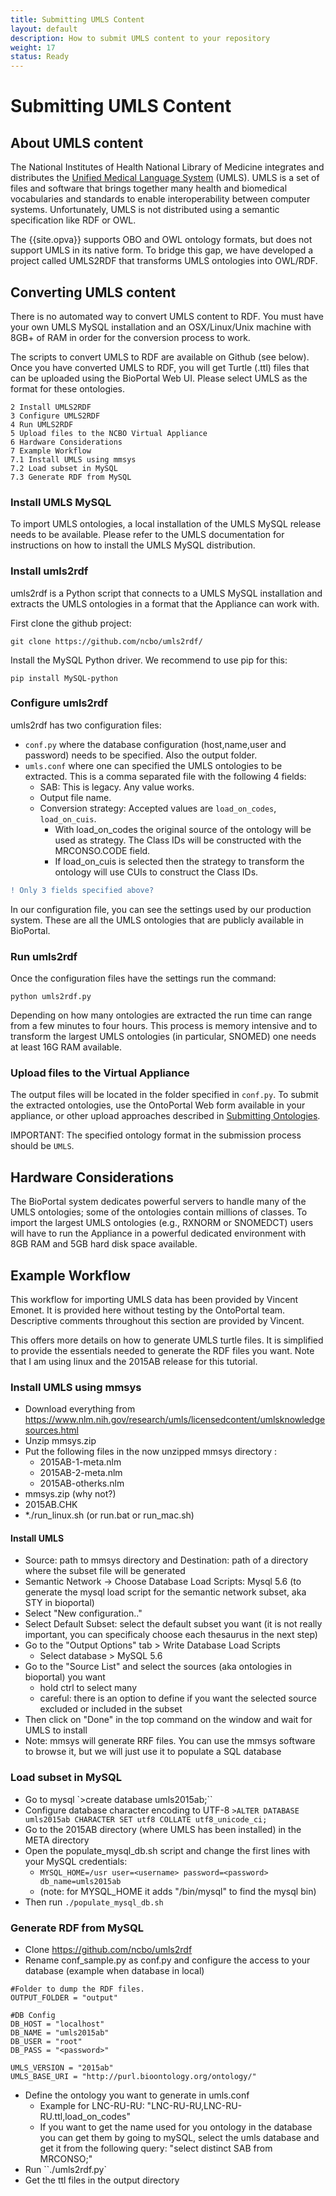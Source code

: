 ```yaml
---
title: Submitting UMLS Content
layout: default
description: How to submit UMLS content to your repository
weight: 17
status: Ready
---
```


# Submitting UMLS Content

## About UMLS content

The National Institutes of Health National Library of Medicine 
integrates and distributes the <a href="https://www.nlm.nih.gov/research/umls/index.html">Unified Medical Language System</a> (UMLS). 
UMLS is a set of files and software that brings together many health and biomedical vocabularies and standards to enable interoperability between computer systems. 
Unfortunately, UMLS is not distributed using a semantic specification like RDF or OWL.

The {{site.opva}} supports OBO and OWL ontology formats, 
but does not support UMLS in its native form. 
To bridge this gap, we have developed a project called UMLS2RDF that transforms UMLS ontologies into OWL/RDF.

## Converting UMLS content

There is no automated way to convert UMLS content to RDF.
You must have your own UMLS MySQL installation 
and an OSX/Linux/Unix machine with 8GB+ of RAM 
in order for the conversion process to work. 

The scripts to convert UMLS to RDF are available on Github (see below).
Once you have converted UMLS to RDF, you will get Turtle (.ttl) files 
that can be uploaded using the BioPortal Web UI. 
Please select UMLS as the format for these ontologies.

```
2 Install UMLS2RDF
3 Configure UMLS2RDF
4 Run UMLS2RDF
5 Upload files to the NCBO Virtual Appliance
6 Hardware Considerations
7 Example Workflow
7.1 Install UMLS using mmsys
7.2 Load subset in MySQL
7.3 Generate RDF from MySQL
```


### Install UMLS MySQL

To import UMLS ontologies, a local installation of the UMLS MySQL release needs to be available. Please refer to the UMLS documentation for instructions on how to install the UMLS MySQL distribution.

### Install umls2rdf

umls2rdf is a Python script that connects to a UMLS MySQL installation and extracts the UMLS ontologies in a format that the Appliance can work with.

First clone the github project:

```
git clone https://github.com/ncbo/umls2rdf/
```

Install the MySQL Python driver. We recommend to use pip for this:

```
pip install MySQL-python
```

### Configure umls2rdf

umls2rdf has two configuration files:

* `conf.py` where the database configuration (host,name,user and password) needs to be specified. Also the output folder.
* `umls.conf` where one can specified the UMLS ontologies to be extracted. This is a comma separated file with the following 4 fields:
  * SAB: This is legacy. Any value works.
  * Output file name.
  * Conversion strategy: Accepted values are `load_on_codes`, `load_on_cuis`.
    * With load_on_codes the original source of the ontology will be used as strategy. The Class IDs will be constructed with the MRCONSO.CODE field. 
    * If load_on_cuis is selected then the strategy to transform the ontology will use CUIs to construct the Class IDs.
    
```diff
! Only 3 fields specified above?
```

In our configuration file, you can see the settings used by our production system. These are all the UMLS ontologies that are publicly available in BioPortal.

### Run umls2rdf

Once the configuration files have the settings run the command:

```
python umls2rdf.py
```

Depending on how many ontologies are extracted the run time can range from a few minutes to four hours. This process is memory intensive and to transform the largest UMLS ontologies (in particular, SNOMED) one needs at least 16G RAM available.

### Upload files to the Virtual Appliance

The output files will be located in the folder specified in `conf.py`. 
To submit the extracted ontologies, 
use the OntoPortal Web form available in your appliance, 
or other upload approaches described in 
<a href="../submitting_ontologies">Submitting Ontologies</a>. 

IMPORTANT: The specified ontology format in the submission process should be `UMLS`.

## Hardware Considerations

The BioPortal system dedicates powerful servers to handle many of the UMLS ontologies; some of the ontologies contain millions of classes. 
To import the largest UMLS ontologies (e.g., RXNORM or SNOMEDCT) users will have to run the Appliance in a powerful dedicated environment 
with 8GB RAM and 5GB hard disk space available.

## Example Workflow

This workflow for importing UMLS data has been provided by Vincent Emonet. 
It is provided here without testing by the OntoPortal team. 
Descriptive comments throughout this section are provided by Vincent.

This offers more details on how to generate UMLS turtle files. 
It is simplified to provide the essentials needed to generate the RDF files you want. 
Note that I am using linux and the 2015AB release for this tutorial.

### Install UMLS using mmsys

* Download everything from https://www.nlm.nih.gov/research/umls/licensedcontent/umlsknowledgesources.html
* Unzip mmsys.zip
* Put the following files in the now unzipped mmsys directory :
  * 2015AB-1-meta.nlm
  * 2015AB-2-meta.nlm
  * 2015AB-otherks.nlm
* mmsys.zip (why not?)
* 2015AB.CHK
* *./run_linux.sh (or run.bat or run_mac.sh)

#### Install UMLS

* Source: path to mmsys directory and Destination: path of a directory where the subset file will be generated
* Semantic Network -> Choose Database Load Scripts: Mysql 5.6 (to generate the mysql load script for the semantic network subset, aka STY in bioportal)
* Select "New configuration.."
* Select Default Subset: select the default subset you want (it is not really important, 
you can specificaly choose each thesaurus in the next step)
* Go to the "Output Options" tab > Write Database Load Scripts
  * Select database > MySQL 5.6
* Go to the "Source List" and select the sources (aka ontologies in bioportal) you want
  * hold ctrl to select many
  * careful: there is an option to define if you want the selected source excluded or included in the subset
* Then click on "Done" in the top command on the window and wait for UMLS to install
* Note: mmsys will generate RRF files. You can use the mmsys software to browse it, 
but we will just use it to populate a SQL database

### Load subset in MySQL

* Go to mysql
  `>create database umls2015ab;``
* Configure database character encoding to UTF-8
  `>ALTER DATABASE umls2015ab CHARACTER SET utf8 COLLATE utf8_unicode_ci;`
* Go to the 2015AB directory (where UMLS has been installed) in the META directory
* Open the populate_mysql_db.sh script and change the first lines with your MySQL credentials:
  * `MYSQL_HOME=/usr user=<username> password=<password> db_name=umls2015ab`
  * (note: for MYSQL_HOME it adds "/bin/mysql" to find the mysql bin)
* Then run `./populate_mysql_db.sh`

### Generate RDF from MySQL

* Clone https://github.com/ncbo/umls2rdf
* Rename conf_sample.py as conf.py and configure the access to your database (example when database in local)

```
#Folder to dump the RDF files.
OUTPUT_FOLDER = "output"

#DB Config
DB_HOST = "localhost"
DB_NAME = "umls2015ab"
DB_USER = "root"
DB_PASS = "<password>"

UMLS_VERSION = "2015ab"
UMLS_BASE_URI = "http://purl.bioontology.org/ontology/"
```

* Define the ontology you want to generate in umls.conf
  * Example for LNC-RU-RU: "LNC-RU-RU,LNC-RU-RU.ttl,load_on_codes"
  * If you want to get the name used for you ontology in the database you can get them by going to mySQL, select the umls database and get it from the following query: "select distinct SAB from MRCONSO;"
* Run ``./umls2rdf.py`
* Get the ttl files in the output directory